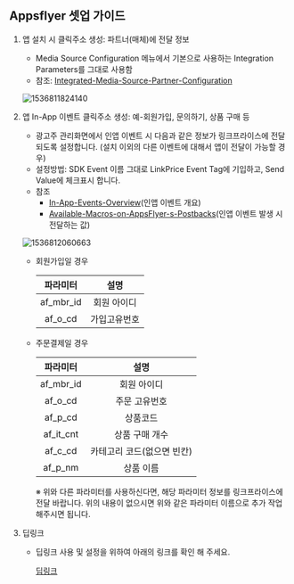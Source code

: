 ## Appsflyer 셋업 가이드

1. 앱 설치 시 클릭주소 생성: 파트너(매체)에 전달 정보

   *  Media Source Configuration 메뉴에서 기본으로 사용하는 Integration Parameters를 그대로 사용함
   * 참조: [Integrated-Media-Source-Partner-Configuration]([Integrated-Media-Source-Partner-Configuration](https://support.appsflyer.com/hc/en-us/articles/207033816-Integrated-Media-Source-Partner-Configuration))

   ![1536811824140](https://github.com/linkprice/MerchantSetup/blob/master/App/Appsflyer/appsflyer1.png)

2. 앱 In-App 이벤트 클릭주소 생성: 예-회원가입, 문의하기, 상품 구매 등

   * 광고주 관리화면에서 인앱 이벤트 시 다음과 같은 정보가 링크프라이스에 전달되도록 설정합니다. (설치 이외의 다른 이벤트에 대해서 앱이 전달이 가능할 경우)
   * 설정방법: SDK Event 이름 그대로 LinkPrice Event Tag에 기입하고, Send Value에 체크표시 합니다.
   * 참조
     * [In-App-Events-Overview](https://support.appsflyer.com/hc/en-us/articles/207031986-In-App-Events-Overview)(인앱 이벤트 개요)
     * [Available-Macros-on-AppsFlyer-s-Postbacks](https://support.appsflyer.com/hc/en-us/articles/207273946-Available-Macros-on-AppsFlyer-s-Postbacks)(인앱 이벤트 발생 시 전달하는 값)

   ![1536812060663](https://github.com/linkprice/MerchantSetup/blob/master/App/Appsflyer/appsflyer3.png)

   * 회원가입일 경우

     | 파라미터  |     설명     |
     | :-------: | :----------: |
     | af_mbr_id | 회원 아이디  |
     |  af_o_cd  | 가입고유번호 |

   * 주문결제일 경우

     | 파라미터  |            설명            |
     | :-------: | :------------------------: |
     | af_mbr_id |        회원 아이디         |
     |  af_o_cd  |       주문 고유번호        |
     |  af_p_cd  |          상품코드          |
     | af_it_cnt |       상품 구매 개수       |
     |  af_c_cd  | 카테고리 코드(없으면 빈칸) |
     |  af_p_nm  |         상품 이름          |

     ※ 위와 다른 파라미터를 사용하신다면, 해당 파라미터 정보를 링크프라이스에 전달 바랍니다.
     위의 내용이 없으시면 위와 같은 파라미터 이름으로 추가 작업 해주시면 됩니다.
   
3. 딥링크

   * 딥링크 사용 및 설정을 위하여 아래의 링크를 확인 해 주세요.

       [딥링크]([https://support.appsflyer.com/hc/ko/articles/207032126-AppsFlyer-SDK-%EC%97%B0%EB%8F%99-%EC%95%88%EB%93%9C%EB%A1%9C%EC%9D%B4%EB%93%9C#5-%EB%94%A5-%EB%A7%81%ED%82%B9-%ED%8A%B8%EB%9E%98%ED%82%B9](https://support.appsflyer.com/hc/ko/articles/207032126-AppsFlyer-SDK-연동-안드로이드#5-딥-링킹-트래킹)) 
